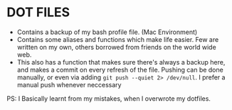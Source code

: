 # DOT FILES
- Contains a backup of my bash profile file. (Mac Environment)
- Contains some aliases and functions which make life easier. Few are written on my own, others borrowed from friends on the world wide web.
- This also has a function that makes sure there's always a backup here, and makes a commit on every refresh of the file. Pushing can be done manually, or even via adding `git push --quiet 2> /dev/null`. I prefer a manual push whenever neccessary

PS: I Basically learnt from my mistakes, when I overwrote my dotfiles. 
